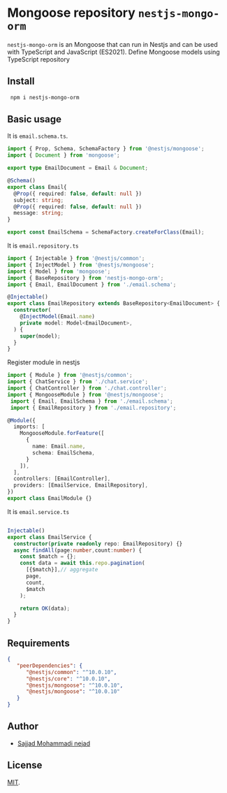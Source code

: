 # Mongoose repository `nestjs-mongo-orm`

`nestjs-mongo-orm` is an Mongoose that can run in Nestjs and can be used with TypeScript and JavaScript (ES2021).
Define Mongoose models using TypeScript repository

## Install

 ```sh
  npm i nestjs-mongo-orm
 ```

## Basic usage

It is `email.schema.ts`.

```ts
import { Prop, Schema, SchemaFactory } from '@nestjs/mongoose';
import { Document } from 'mongoose';

export type EmailDocument = Email & Document;

@Schema()
export class Email{
  @Prop({ required: false, default: null })
  subject: string;
  @Prop({ required: false, default: null })
  message: string;
}

export const EmailSchema = SchemaFactory.createForClass(Email);
```

It is `email.repository.ts`

```ts
import { Injectable } from '@nestjs/common';
import { InjectModel } from '@nestjs/mongoose';
import { Model } from 'mongoose';
import { BaseRepository } from 'nestjs-mongo-orm';
import { Email, EmailDocument } from './email.schema';

@Injectable()
export class EmailRepository extends BaseRepository<EmailDocument> {
  constructor(
    @InjectModel(Email.name)
    private model: Model<EmailDocument>,
  ) {
    super(model);
  }
}
```

Register module in nestjs

```ts
import { Module } from '@nestjs/common';
import { ChatService } from './chat.service';
import { ChatController } from './chat.controller';
import { MongooseModule } from '@nestjs/mongoose';
 import { Email, EmailSchema } from './email.schema';
 import { EmailRepository } from './email.repository';

@Module({
  imports: [ 
    MongooseModule.forFeature([ 
      { 
        name: Email.name,
        schema: EmailSchema,
      }
    ]),
  ],
  controllers: [EmailController],
  providers: [EmailService, EmailRepository],
})
export class EmailModule {}
```

It is `email.service.ts`

```ts

Injectable()
export class EmailService {
  constructor(private readonly repo: EmailRepository) {}
  async findAll(page:number,count:number) {
    const $match = {};
    const data = await this.repo.pagination(
      [{$match}],// aggregate
      page,
      count,
      $match
    );

    return OK(data);
  }
}
```

## Requirements

```json
{
   "peerDependencies": {
      "@nestjs/common": "^10.0.10", 
      "@nestjs/core": "^10.0.10",
      "@nestjs/mongoose": "^10.0.10",
      "@nestjs/mongoose": "^10.0.10"
   }
}
```

## Author

- [Sajjad Mohammadi nejad](https://sajadweb.ir)

## License

[MIT](LICENSE).
